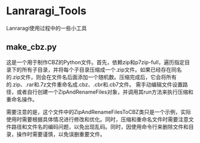 # Lanraragi_Tools
Lanraragi使用过程中的一些小工具

## make_cbz.py
这是一个用于制作CBZ的Python文件。首先，依赖zip和p7zip-full，遍历指定目录下的所有子目录，并将每个子目录压缩成一个.zip文件。如果已经存在同名的.zip文件，则会在文件名后面添加一个随机数。压缩完成后，它会将所有的.zip、.rar和.7z文件重命名成.cbz、.cbr和.cb7文件。
需手动编辑文件设置路径，或者自行创建一个ZipAndRenameFiles对象，并调用其run方法来执行压缩和重命名操作。

需要注意的是，这个文件中的ZipAndRenameFilesToCBZ类只是一个示例，实际使用时需要根据具体情况进行修改和优化。同时，压缩和重命名文件时需要注意文件路径和文件名的编码问题，以免出现乱码。同时，因使用命令行来删除文件和目录，操作时需要谨慎，以免误删重要文件。
